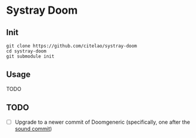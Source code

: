 # Systray Doom

## Init

```
git clone https://github.com/citelao/systray-doom
cd systray-doom
git submodule init
```

## Usage

TODO

## TODO

* [ ] Upgrade to a newer commit of Doomgeneric (specifically, one after the [sound commit](https://github.com/ozkl/doomgeneric/commit/d0946b46cf617467f014a25e264fd952698a13f9))